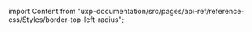 
import Content from "uxp-documentation/src/pages/api-ref/reference-css/Styles/border-top-left-radius";

<Content query="product=photoshop"/>
